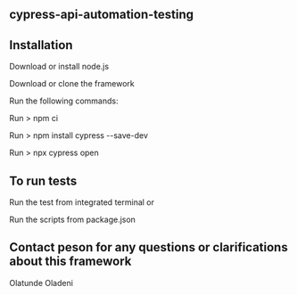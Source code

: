 ## cypress-api-automation-testing

## Installation

Download or install node.js

Download or clone the framework

Run the following commands:

Run > npm ci

Run > npm install cypress --save-dev

Run > npx cypress open

## To run tests

Run the test from integrated terminal or

Run the scripts from package.json

## Contact peson for any questions or clarifications about this framework

Olatunde Oladeni